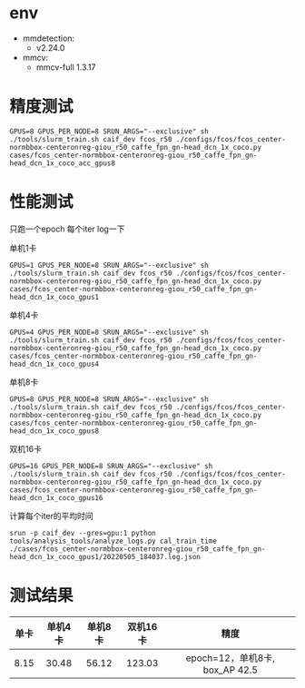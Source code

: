 # env
- mmdetection:
    - v2.24.0
- mmcv:
    - mmcv-full 1.3.17

# 精度测试
```
GPUS=8 GPUS_PER_NODE=8 SRUN_ARGS="--exclusive" sh ./tools/slurm_train.sh caif_dev fcos_r50 ./configs/fcos/fcos_center-normbbox-centeronreg-giou_r50_caffe_fpn_gn-head_dcn_1x_coco.py cases/fcos_center-normbbox-centeronreg-giou_r50_caffe_fpn_gn-head_dcn_1x_coco_acc_gpus8
```

# 性能测试

只跑一个epoch 每个iter log一下

单机1卡
```
GPUS=1 GPUS_PER_NODE=8 SRUN_ARGS="--exclusive" sh ./tools/slurm_train.sh caif_dev fcos_r50 ./configs/fcos/fcos_center-normbbox-centeronreg-giou_r50_caffe_fpn_gn-head_dcn_1x_coco.py cases/fcos_center-normbbox-centeronreg-giou_r50_caffe_fpn_gn-head_dcn_1x_coco_gpus1
```

单机4卡
```
GPUS=4 GPUS_PER_NODE=8 SRUN_ARGS="--exclusive" sh ./tools/slurm_train.sh caif_dev fcos_r50 ./configs/fcos/fcos_center-normbbox-centeronreg-giou_r50_caffe_fpn_gn-head_dcn_1x_coco.py cases/fcos_center-normbbox-centeronreg-giou_r50_caffe_fpn_gn-head_dcn_1x_coco_gpus4
```

单机8卡
```
GPUS=8 GPUS_PER_NODE=8 SRUN_ARGS="--exclusive" sh ./tools/slurm_train.sh caif_dev fcos_r50 ./configs/fcos/fcos_center-normbbox-centeronreg-giou_r50_caffe_fpn_gn-head_dcn_1x_coco.py cases/fcos_center-normbbox-centeronreg-giou_r50_caffe_fpn_gn-head_dcn_1x_coco_gpus8
```

双机16卡
```
GPUS=16 GPUS_PER_NODE=8 SRUN_ARGS="--exclusive" sh ./tools/slurm_train.sh caif_dev fcos_r50 ./configs/fcos/fcos_center-normbbox-centeronreg-giou_r50_caffe_fpn_gn-head_dcn_1x_coco.py cases/fcos_center-normbbox-centeronreg-giou_r50_caffe_fpn_gn-head_dcn_1x_coco_gpus16
```

计算每个iter的平均时间
```
srun -p caif_dev --gres=gpu:1 python tools/analysis_tools/analyze_logs.py cal_train_time ./cases/fcos_center-normbbox-centeronreg-giou_r50_caffe_fpn_gn-head_dcn_1x_coco_gpus1/20220505_184037.log.json
```

# 测试结果
单卡|单机4卡|单机8卡|双机16卡|精度
:---:|:---:|:---:|:---:|:---:
8.15|30.48|56.12|123.03|epoch=12，单机8卡, box_AP 42.5


